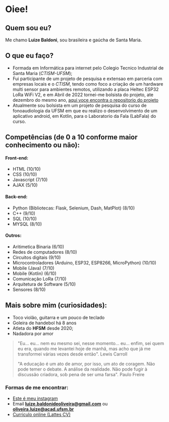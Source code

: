 # Oiee!
## Quem sou eu?
Me chamo **Luize Baldoni**, sou brasileira e gaúcha de Santa Maria.
## O que eu faço?
- Formada em Informática para internet pelo Colegio Tecnico Industrial de Santa Maria (*CTISM-UFSM*);
- Fui participante de um projeto de pesquisa e extensao em parceria com empresas locais e o *CTISM*, tendo como foco a criação de um hardware multi sensor para ambientes remotos, utilizando a placa Heltec ESP32 LoRa WiFi V2, e em Abril de 2022 tornei-me bolsista do projeto, ate dezembro do mesmo ano, [aqui voce encontra o repositorio do projeto](https://github.com/luizebaldoni/PROJETO-HELTECESP32)
- Atualmente sou bolsista em um projeto de pesquisa do curso de fonoaudiologia da UFSM em que eu realizo o desenvolvimento de um aplicativo android, em Kotlin, para o Laboratorio da Fala (LabFala) do curso.

## Competências (de 0 a 10 conforme maior conhecimento ou não):
#### Front-end:
- HTML (10/10)
- CSS (10/10)
- Javascript (7/10)
- AJAX (5/10)
#### Back-end:
- Python (Bibliotecas: Flask, Selenium, Dash, MatPlot) (8/10)
- C++ (9/10)
- SQL (10/10)
- MYSQL (8/10)
#### Outros:
- Aritimetica Binaria (6/10)
- Redes de computadores (8/10)
- Circuitos digitais (9/10)
- Microcontroladores (Arduino, ESP32, ESP8266, MicroPython) (10/10)
- Mobile (Java) (7/10)
- Mobile (Kotlin) (6/10)
- Comunicação LoRa (7/10)
- Arquitetura de Software (5/10) 
- Sensores (8/10)

## Mais sobre mim (curiosidades):
- Toco violão, guitarra e um pouco de teclado
- Goleira de handebol há 8 anos
- Atleta do **HFSM** desde 2020;
- Nadadora por amor

> "Eu... eu... nem eu mesmo sei, nesse momento... eu... enfim, sei quem eu era, quando me levantei hoje de manhã, mas acho que já me transformei várias vezes desde então".
Lewis Carroll
>
>"A educação é um ato de amor, por isso, um ato de coragem. Não pode temer o debate. A análise da realidade. Não pode fugir à discussão criadora, sob pena de ser uma farsa".
Paulo Freire
>

### Formas de me encontrar:
* [Este é meu instagram](https://www.instagram.com/luu_baldoni/)
* Email **luize.baldonideoliveira@gmail.com** ou **oliveira.luize@acad.ufsm.br** 
* [Curriculo online (Lattes CV)](http://lattes.cnpq.br/2443856747529848)
